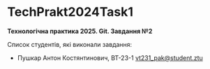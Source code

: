 # TechPrakt2024Task1
**Технологічна практика 2025. Git. Завдання №2**

Список студентів, які виконали завдання:
* Пушкар Антон Костянтинович, ВТ-23-1
vt231_pak@student.ztu
